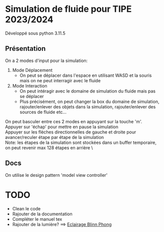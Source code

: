 # Simulation de fluide pour TIPE 2023/2024

Développé sous python 3.11.5

## Présentation

On a 2 modes d'input pour la simulation:
1. Mode Déplacement
    - On peut se déplacer dans l'espace en utilisant WASD et la souris mais on ne peut interragir avec le fluide
2. Mode Interaction
    - On peut intéragir avec le domaine de simulation du fluide mais pas se déplacer
    - Plus précisément, on peut changer la box du domaine de simulation, rajouter/enlever des objets dans la simulation, rajouter/enlever des sources de fluide etc...

On peut basculer entre ces 2 modes en appuyant sur la touche 'm'. \
Appuyer sur 'échap' pour mettre en pause la simulation \
Appuyer sur les flèches directionnelles de gauche et droite pour avancer/reculer étape par étape de la simulation \
Note: les étapes de la simulation sont stockées dans un buffer temporaire, on peut revenir max 128 étapes en arrière \


## Docs
On utilise le design pattern 'model view controller'

# TODO
- Clean le code
- Rajouter de la documentation
- Compléter le manuel tex
- Rajouter de la lumière? ==> [Eclairage Blinn Phong](https://en.wikipedia.org/wiki/Blinn%E2%80%93Phong_reflection_model)
